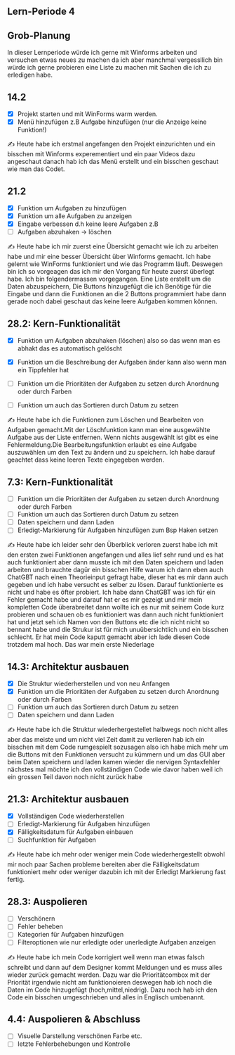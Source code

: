 ## Lern-Periode 4


## Grob-Planung
In dieser Lernperiode würde ich gerne mit Winforms arbeiten und versuchen etwas neues zu machen da ich aber manchmal vergessllich bin würde ich gerne probieren eine Liste zu machen mit Sachen die ich zu erledigen habe.

## 14.2
- [x] Projekt starten und mit WinForms warm werden.
- [x] Menü hinzufügen z.B Aufgabe hinzufügen (nur die Anzeige keine Funktion!)

✍️ Heute habe ich erstmal angefangen den Projekt einzurichten und ein bisschen mit Winforms experementiert und ein paar Videos dazu angeschaut danach hab ich das Menü erstellt und ein bisschen geschaut wie man das Codet.



## 21.2
- [x] Funktion um Aufgaben zu hinzufügen
- [x] Funktion um alle Aufgaben zu anzeigen
- [x] Eingabe verbessen d.h keine leere Aufgaben z.B
- [ ] Aufgaben abzuhaken -> löschen

✍️ Heute habe ich mir zuerst eine Übersicht gemacht wie ich zu arbeiten habe und mir eine besser Übersicht über Winforms gemacht. Ich habe gelernt wie WinForms funktioniert und wie das Programm läuft. Deswegen bin ich so vorgeagen das ich mir den Vorgang für heute zuerst überlegt habe. Ich bin folgendermassen vorgegangen. Eine Liste erstellt um die Daten abzuspeichern, Die Buttons hinzugefügt die ich Benötige für die Eingabe und dann die Funktionen an die 2 Buttons programmiert habe dann gerade noch dabei geschaut das keine leere Aufgaben kommen können.



## 28.2: Kern-Funktionalität

- [x] Funktion um Aufgaben abzuhaken (löschen) also so das wenn man es abhakt das es automatisch gelöscht
- [x] Funktion um die Beschreibung der Aufgaben änder kann also wenn man ein Tippfehler hat
- [ ] Funktion um die Prioritäten der Aufgaben zu setzen durch Anordnung oder durch Farben
- [ ] Funktion um auch das Sortieren durch Datum zu setzen

      
✍️ Heute habe ich die Funktionen zum Löschen und Bearbeiten von Aufgaben gemacht.Mit der Löschfunktion kann man eine ausgewählte Aufgabe aus der Liste entfernen. Wenn nichts ausgewählt ist gibt es eine Fehlermeldung.Die Bearbeitungsfunktion erlaubt es eine Aufgabe auszuwählen um den Text zu ändern und zu speichern. Ich habe darauf geachtet dass keine leeren Texte eingegeben werden.

## 7.3: Kern-Funktionalität

- [ ] Funktion um die Prioritäten der Aufgaben zu setzen durch Anordnung oder durch Farben
- [ ] Funktion um auch das Sortieren durch Datum zu setzen
- [ ] Daten speichern und dann Laden
- [ ] Erledigt-Markierung für Aufgaben hinzufügen zum Bsp Haken setzen

✍️ Heute habe ich leider sehr den Überblick verloren zuerst habe ich mit den ersten zwei Funktionen angefangen und alles lief sehr rund und es hat auch funktioniert aber dann musste ich mit den Daten speichern und laden arbeiten und brauchte dagür ein bisschen Hilfe warum ich dann eben auch ChatGBT nach einen Theorieinput gefragt habe, dieser hat es mir dann auch gegeben und ich habe versucht es selber zu lösen. Darauf funktionierte es nicht und habe es öfter probiert. Ich habe dann ChatGBT was ich für ein Fehler gemacht habe und darauf hat er es mir gezeigt und mir mein kompletten Code überabreitet dann wollte ich es nur mit seinem Code kurz probieren und schauen ob es funktioniert was dann auch nicht funktioniert hat und jetzt seh ich Namen von den Buttons etc die ich nicht nicht so bennant habe und die Strukur ist für mich unuübersichtlich und ein bisschen schlecht. Er hat mein Code kaputt gemacht aber ich lade diesen Code trotzdem mal hoch. Das war mein erste Niederlage
      
## 14.3: Architektur ausbauen

- [x] Die Struktur wiederherstellen und von neu Anfangen
- [x] Funktion um die Prioritäten der Aufgaben zu setzen durch Anordnung oder durch Farben
- [ ] Funktion um auch das Sortieren durch Datum zu setzen
- [ ] Daten speichern und dann Laden

✍️ Heute habe ich die Struktur wiederhergestellet halbwegs noch nicht alles aber das meiste und um nicht viel Zeit damit zu verlieren hab ich ein bisschen mit dem Code rumgespielt sozusagen also ich habe mich mehr um die Buttons mit den Funktionen versucht zu kümmern und um das GUI aber beim Daten speichern und laden kamen wieder die nervigen Syntaxfehler nächstes mal möchte ich den vollständigen Code wie davor haben weil ich ein grossen Teil davon noch nicht zurück habe
## 21.3: Architektur ausbauen

- [x] Vollständigen Code wiederherstellen
- [ ] Erledigt-Markierung für Aufgaben hinzufügen
- [x] Fälligkeitsdatum für Aufgaben einbauen
- [ ] Suchfunktion für Aufgaben

✍️ Heute habe ich mehr oder weniger mein Code wiederhergestellt obwohl mir noch paar Sachen probleme bereiten aber die Fälligkeitsdatum funktioniert mehr oder weniger dazubin ich mit der Erledigt Markierung fast fertig.

## 28.3: Auspolieren

- [ ] Verschönern
- [ ] Fehler beheben
- [ ] Kategorien für Aufgaben hinzufügen
- [ ] Filteroptionen wie nur erledigte oder unerledigte Aufgaben anzeigen

✍️ Heute habe ich mein Code korrigiert weil wenn man etwas falsch schreibt und dann auf dem Designer kommt Meldungen und es muss alles wieder zurück gemacht werden. Dazu war die Prioritätcombox mit der Priorität irgendwie nicht am funktionoieren deswegen hab ich noch die Daten im Code hinzugefügt (hoch,mittel,niedrig). Dazu noch hab ich den Code ein bisschen umgeschrieben und alles in Englisch umbenannt.



## 4.4: Auspolieren & Abschluss

- [ ] Visuelle Darstellung verschönen Farbe etc.
- [ ] letzte Fehlerbehebungen und Kontrolle
